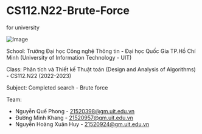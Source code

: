 # CS112.N22-Brute-Force
for university

![Image](https://user-images.githubusercontent.com/100662691/226110345-8a9b0fae-aa62-4f6b-9969-5b798cc90efb.jpg)

School: Trường Đại học Công nghệ Thông tin - Đại học Quốc Gia TP.Hồ Chí Minh (University of Information Technology - UIT)

Class: Phân tích và Thiết kế Thuật toán (Design and Analysis of Algorithms) - CS112.N22 (2022-2023)

Subject: Completed search - Brute force

Team:

- Nguyễn Quế Phong - 21520398@gm.uit.edu.vn
- Đường Minh Khang - 21520957@gm.uit.edu.vn
- Nguyễn Hoàng Xuân Huy - 21520924@gm.uit.edu.vn
